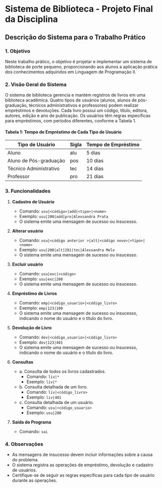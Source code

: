 # Sistema de Biblioteca - Projeto Final da Disciplina

## Descrição do Sistema para o Trabalho Prático

### 1. Objetivo
Neste trabalho prático, o objetivo é projetar e implementar um sistema de biblioteca de porte pequeno, proporcionando aos alunos a aplicação prática dos conhecimentos adquiridos em Linguagem de Programação II.

### 2. Visão Geral do Sistema
O sistema de biblioteca gerencia e mantém registros de livros em uma biblioteca acadêmica. Quatro tipos de usuários (alunos, alunos de pós-graduação, técnicos administrativos e professores) podem realizar empréstimos e devoluções. Cada livro possui um código, título, editora, autores, edição e ano de publicação. Os usuários têm regras específicas para empréstimos, com períodos diferentes, conforme a Tabela 1.

#### Tabela 1: Tempo de Empréstimo de Cada Tipo de Usuário

| Tipo de Usuário          | Sigla | Tempo de Empréstimo |
|--------------------------|-------|----------------------|
| Aluno                    | alu   | 5 dias               |
| Aluno de Pós-graduação   | pos   | 10 dias              |
| Técnico Administrativo   | tec   | 14 dias              |
| Professor                | pro   | 21 dias              |

### 3. Funcionalidades
1. **Cadastro de Usuário**
   - Comando: `usu|<código>|add|<tipo>|<nome>`
   - Exemplo: `usu|200|add|pro|Alexsandra Prata`
   - O sistema emite uma mensagem de sucesso ou insucesso.

2. **Alterar usuário**
   - Comando: `usu|<código anterior >|alt|<código novo>|<tipo>|<nome>`
   - Exemplo: `usu|200|alt|201|tec|Alexsandra Melo`
   - O sistema emite uma mensagem de sucesso ou insucesso.   

3. **Excluir usuário**
   - Comando: `usu|exc|<código>`
   - Exemplo: `usu|exc|200`
   - O sistema emite uma mensagem de sucesso ou insucesso.   

4. **Empréstimo de Livros**
   - Comando: `emp|<código_usuario>|<código_livro>`
   - Exemplo: `emp|123|100`
   - O sistema emite uma mensagem de sucesso ou insucesso, indicando o nome do usuário e o título do livro.

5. **Devolução de Livro**
   - Comando: `dev|<código_usuario>|<código_livro>`
   - Exemplo: `dev|123|401`
   - O sistema emite uma mensagem de sucesso ou insucesso, indicando o nome do usuário e o título do livro.

4. **Consultas**
   - a. Consulta de todos os livros cadastrados.
      - Comando: `liv|*`
      - Exemplo: `liv|*`
   - b. Consulta detalhada de um livro.
      - Comando: `liv|<código_livro>`
      - Exemplo: `liv|401`
   - c. Consulta detalhada de um usuário.
      - Comando: `usu|<código_usuario>`
      - Exemplo: `usu|200`

6. **Saída do Programa**
   - Comando: `sai`

### 4. Observações
- As mensagens de insucesso devem incluir informações sobre a causa do problema.
- O sistema registra as operações de empréstimo, devolução e cadastro de usuários.
- Certifique-se de seguir as regras específicas para cada tipo de usuário durante as operações.
